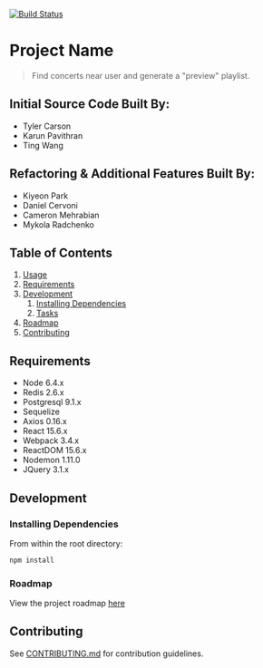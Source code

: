 [![Build Status](https://travis-ci.org/hrbk/ConcertMate.svg?branch=master)](https://travis-ci.org/hrbk/ConcertMate)

# Project Name

> Find concerts near user and generate a "preview" playlist.

## Initial Source Code Built By:

  - Tyler Carson
  - Karun Pavithran
  - Ting Wang
  
## Refactoring & Additional Features Built By:
  - Kiyeon Park
  - Daniel Cervoni
  - Cameron Mehrabian
  - Mykola Radchenko

## Table of Contents

1. [Usage](#Usage)
1. [Requirements](#requirements)
1. [Development](#development)
    1. [Installing Dependencies](#installing-dependencies)
    1. [Tasks](#tasks)
1. [Roadmap](#roadmap)
1. [Contributing](#contributing)

## Requirements

- Node 6.4.x
- Redis 2.6.x
- Postgresql 9.1.x
- Sequelize
- Axios 0.16.x
- React 15.6.x
- Webpack 3.4.x
- ReactDOM 15.6.x
- Nodemon 1.11.0
- JQuery 3.1.x

## Development

### Installing Dependencies

From within the root directory:

```sh
npm install
```

### Roadmap

View the project roadmap [here](https://docs.google.com/document/d/1JaED9wKnWgJs4NfgddPCDYzuq1ZmzEWUe5YJnrG30gs/edit)


## Contributing

See [CONTRIBUTING.md](CONTRIBUTING.md) for contribution guidelines.
